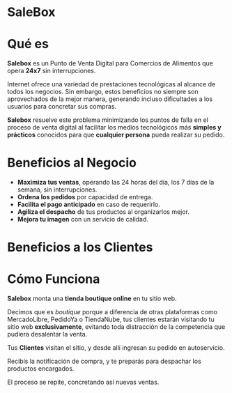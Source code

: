 # SaleBox

# Qué es

**Salebox** es un Punto de Venta Digital para Comercios de Alimentos que opera **24x7** sin interrupciones.

Internet ofrece una variedad de prestaciones tecnológicas al alcance de todos los negocios.
Sin embargo, estos beneficios no siempre son aprovechados de la mejor manera, generando incluso dificultades
a los usuarios para concretar sus compras.

**Salebox** resuelve este problema minimizando los puntos de falla en el proceso de venta digital al facilitar
los medios tecnológicos más **simples y prácticos** conocidos para que **cualquier persona** pueda
realizar su pedido.

# Beneficios al Negocio

  * **Maximiza tus ventas**, operando las 24 horas del día, los 7 días de la semana, sin interrupciones.
  * **Ordena los pedidos** por capacidad de entrega.
  * **Facilita el pago anticipado** en caso de requerirlo.
  * **Agiliza el despacho** de tus productos al organizarlos mejor.
  * **Mejora tu imagen** con un servicio de calidad.

# Beneficios a los Clientes

# Cómo Funciona

**Salebox** monta una **tienda boutique online** en tu sitio web.

Decimos que es *boutique* porque a diferencia de otras plataformas como MercadoLibre, PedidoYa o TiendaNube, tus
clientes estarán visitando tu sitio web **exclusivamente**, evitando toda distracción de la competencia que pudiera
desalentar la venta.

Tus **Clientes** visitan el sitio, y desde allí ingresan su pedido en autoservicio.

Recibís la notificación de compra, y te preparás para despachar los productos encargados.

El proceso se repite, concretando así nuevas ventas.